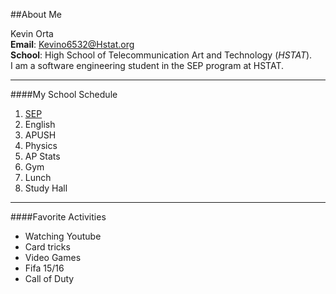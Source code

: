 ##About Me

Kevin Orta  
**Email**: Kevino6532@Hstat.org  
**School**: High School of Telecommunication Art and Technology (_HSTAT_).  
I am a software engineering student in the SEP program at HSTAT.  

---

####My School Schedule  
1. [SEP](https://sites.google.com/a/hstat.org/11sep1516)  
2. English  
3. APUSH  
4. Physics  
5. AP Stats  
6. Gym
7. Lunch
8. Study Hall

---

####Favorite Activities
* Watching Youtube
* Card tricks
* Video Games
 * Fifa 15/16
 * Call of Duty 